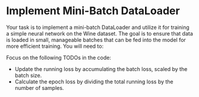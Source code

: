 # Implement Mini-Batch DataLoader

Your task is to implement a mini-batch DataLoader and utilize it for training a simple neural network on the Wine dataset. The goal is to ensure that data is loaded in small, manageable batches that can be fed into the model for more efficient training. You will need to:

Focus on the following TODOs in the code:

* Update the running loss by accumulating the batch loss, scaled by the batch size.
* Calculate the epoch loss by dividing the total running loss by the number of samples.